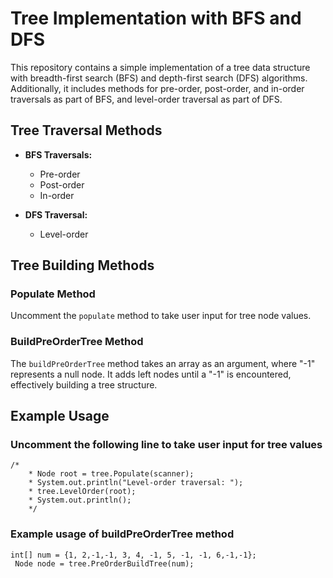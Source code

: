 # Tree Implementation with BFS and DFS

This repository contains a simple implementation of a tree data structure with breadth-first search (BFS) and depth-first search (DFS) algorithms. Additionally, it includes methods for pre-order, post-order, and in-order traversals as part of BFS, and level-order traversal as part of DFS.

## Tree Traversal Methods

- **BFS Traversals:**
  - Pre-order
  - Post-order
  - In-order

- **DFS Traversal:**
  - Level-order

## Tree Building Methods

### Populate Method
Uncomment the `populate` method to take user input for tree node values.

### BuildPreOrderTree Method
The `buildPreOrderTree` method takes an array as an argument, where "-1" represents a null node. It adds left nodes until a "-1" is encountered, effectively building a tree structure.

## Example Usage

### Uncomment the following line to take user input for tree values
 ```
/*
     * Node root = tree.Populate(scanner);
     * System.out.println("Level-order traversal: ");
     * tree.LevelOrder(root);
     * System.out.println();
     */
```
### Example usage of buildPreOrderTree method
```
int[] num = {1, 2,-1,-1, 3, 4, -1, 5, -1, -1, 6,-1,-1};
 Node node = tree.PreOrderBuildTree(num);
```
